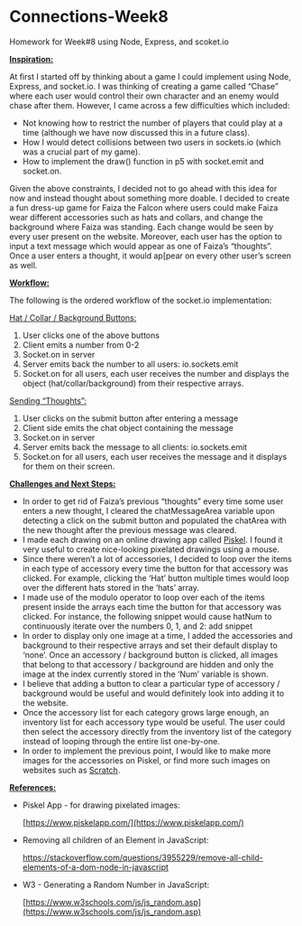 # Connections-Week8
Homework for Week#8 using Node, Express, and scoket.io

**<span style="text-decoration:underline;">Inspiration:</span>**

At first I started off by thinking about a game I could implement using Node, Express, and socket.io. I was thinking of creating a game called “Chase” where each user would control their own character and an enemy would chase after them. However, I came across a few difficulties which included:



* Not knowing how to restrict the number of players that could play at a time (although we have now discussed this in a future class).
* How I would detect collisions between two users in sockets.io (which was a crucial part of my game).
* How to implement the draw() function in p5 with socket.emit and socket.on.

Given the above constraints, I decided not to go ahead with this idea for now and instead thought about something more doable. I decided to create a fun dress-up game for Faiza the Falcon where users could make Faiza wear different accessories such as hats and collars, and change the background where Faiza was standing. Each change would be seen by every user present on the website. Moreover, each user has the option to input a text message which would appear as one of Faiza’s “thoughts”. Once a user enters a thought, it would ap[pear on every other user’s screen as well.

**<span style="text-decoration:underline;">Workflow:</span>**

The following is the ordered workflow of the socket.io implementation:

<span style="text-decoration:underline;">Hat / Collar / Background Buttons:</span>



1. User clicks one of the above buttons
2. Client emits a number from 0-2
3. Socket.on in server
4. Server emits back the number to all users: io.sockets.emit
5. Socket.on for all users, each user receives the number and displays the object (hat/collar/background) from their respective arrays.

<span style="text-decoration:underline;">Sending “Thoughts”:</span>



1. User clicks on the submit button after entering a message
2. Client side emits the chat object containing the message
3. Socket.on in server
4. Server emits back the message to all clients: io.sockets.emit
5. Socket.on for all users, each user receives the message and it displays for them on their screen.

**<span style="text-decoration:underline;">Challenges and Next Steps:</span>**



* In order to get rid of Faiza’s previous “thoughts” every time some user enters a new thought, I cleared the chatMessageArea variable upon detecting a click on the submit button and populated the chatArea with the new thought after the previous message was cleared.
* I made each drawing on an online drawing app called [Piskel](https://www.piskelapp.com/). I found it very useful to create nice-looking pixelated drawings using a mouse.
* Since there weren’t a lot of accessories, I decided to loop over the items in each type of accessory every time the button for that accessory was clicked. For example, clicking the ‘Hat’ button multiple times would loop over the different hats stored in the ‘hats’ array.
* I made use of the modulo operator to loop over each of the items present inside the arrays each time the button for that accessory was clicked. For instance, the following snippet would cause hatNum to continuously iterate over the numbers 0, 1, and 2: add snippet
* In order to display only one image at a time, I added the accessories and background to their respective arrays and set their default display to ‘none’. Once an accessory / background button is clicked, all images that belong to that accessory / background are hidden and only the image at the index currently stored in the ‘Num’ variable is shown.
* I believe that adding a button to clear a particular type of accessory / background would be useful and would definitely look into adding it to the website.
* Once the accessory list for each category grows large enough, an inventory list for each accessory type would be useful. The user could then select the accessory directly from the inventory list of the category instead of looping through the entire list one-by-one.
* In order to implement the previous point, I would like to make more images for the accessories on Piskel, or find more such images on websites such as [Scratch](https://scratch.mit.edu/).

**<span style="text-decoration:underline;">References:</span>**



* Piskel App - for drawing pixelated images:

    [https://www.piskelapp.com/](https://www.piskelapp.com/)

* Removing all children of an Element in JavaScript:

    https://stackoverflow.com/questions/3955229/remove-all-child-elements-of-a-dom-node-in-javascript

* W3 - Generating a Random Number in JavaScript:

    [https://www.w3schools.com/js/js_random.asp](https://www.w3schools.com/js/js_random.asp)

